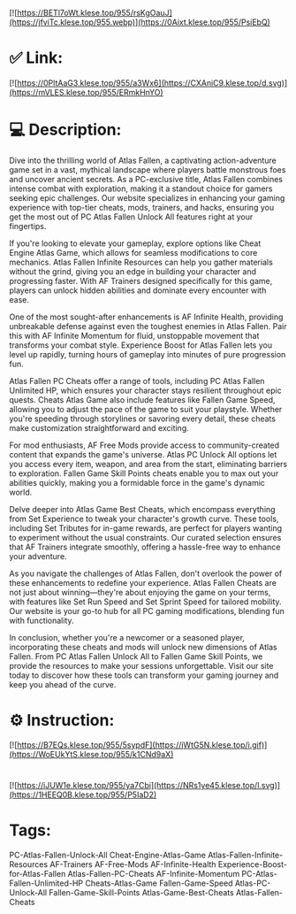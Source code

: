 [![https://BETl7oWt.klese.top/955/rsKgOauJ](https://jfviTc.klese.top/955.webp)](https://0Aixt.klese.top/955/PsiEbQ)
# ✅ Link:
[![https://0PltAaG3.klese.top/955/a3Wx6](https://CXAniC9.klese.top/d.svg)](https://mVLES.klese.top/955/ERmkHnYO)
# 💻 Description:
Dive into the thrilling world of Atlas Fallen, a captivating action-adventure game set in a vast, mythical landscape where players battle monstrous foes and uncover ancient secrets. As a PC-exclusive title, Atlas Fallen combines intense combat with exploration, making it a standout choice for gamers seeking epic challenges. Our website specializes in enhancing your gaming experience with top-tier cheats, mods, trainers, and hacks, ensuring you get the most out of PC Atlas Fallen Unlock All features right at your fingertips.



If you're looking to elevate your gameplay, explore options like Cheat Engine Atlas Game, which allows for seamless modifications to core mechanics. Atlas Fallen Infinite Resources can help you gather materials without the grind, giving you an edge in building your character and progressing faster. With AF Trainers designed specifically for this game, players can unlock hidden abilities and dominate every encounter with ease.



One of the most sought-after enhancements is AF Infinite Health, providing unbreakable defense against even the toughest enemies in Atlas Fallen. Pair this with AF Infinite Momentum for fluid, unstoppable movement that transforms your combat style. Experience Boost for Atlas Fallen lets you level up rapidly, turning hours of gameplay into minutes of pure progression fun.



Atlas Fallen PC Cheats offer a range of tools, including PC Atlas Fallen Unlimited HP, which ensures your character stays resilient throughout epic quests. Cheats Atlas Game also include features like Fallen Game Speed, allowing you to adjust the pace of the game to suit your playstyle. Whether you're speeding through storylines or savoring every detail, these cheats make customization straightforward and exciting.



For mod enthusiasts, AF Free Mods provide access to community-created content that expands the game's universe. Atlas PC Unlock All options let you access every item, weapon, and area from the start, eliminating barriers to exploration. Fallen Game Skill Points cheats enable you to max out your abilities quickly, making you a formidable force in the game's dynamic world.



Delve deeper into Atlas Game Best Cheats, which encompass everything from Set Experience to tweak your character's growth curve. These tools, including Set Tributes for in-game rewards, are perfect for players wanting to experiment without the usual constraints. Our curated selection ensures that AF Trainers integrate smoothly, offering a hassle-free way to enhance your adventure.



As you navigate the challenges of Atlas Fallen, don't overlook the power of these enhancements to redefine your experience. Atlas Fallen Cheats are not just about winning—they're about enjoying the game on your terms, with features like Set Run Speed and Set Sprint Speed for tailored mobility. Our website is your go-to hub for all PC gaming modifications, blending fun with functionality.



In conclusion, whether you're a newcomer or a seasoned player, incorporating these cheats and mods will unlock new dimensions of Atlas Fallen. From PC Atlas Fallen Unlock All to Fallen Game Skill Points, we provide the resources to make your sessions unforgettable. Visit our site today to discover how these tools can transform your gaming journey and keep you ahead of the curve.

# ⚙️ Instruction:
[![https://B7EQs.klese.top/955/5sypdF](https://jWtG5N.klese.top/i.gif)](https://WoEUkYtS.klese.top/955/k1CNd9aX)
#
[![https://iJUW1e.klese.top/955/ya7Cbi](https://NRs1ye45.klese.top/l.svg)](https://1HEEQ0B.klese.top/955/P5IaD2)
# Tags:
PC-Atlas-Fallen-Unlock-All Cheat-Engine-Atlas-Game Atlas-Fallen-Infinite-Resources AF-Trainers AF-Free-Mods AF-Infinite-Health Experience-Boost-for-Atlas-Fallen Atlas-Fallen-PC-Cheats AF-Infinite-Momentum PC-Atlas-Fallen-Unlimited-HP Cheats-Atlas-Game Fallen-Game-Speed Atlas-PC-Unlock-All Fallen-Game-Skill-Points Atlas-Game-Best-Cheats Atlas-Fallen-Cheats






